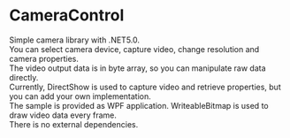 # CameraControl
Simple camera library with .NET5.0.\
You can select camera device, capture video, change resolution and camera properties.\
The video output data is in byte array, so you can manipulate raw data directly.\
Currently, DirectShow is used to capture video and retrieve properties, but you can add your own implementation.\
The sample is provided as WPF application. WriteableBitmap is used to draw video data every frame.\
There is no external dependencies.
